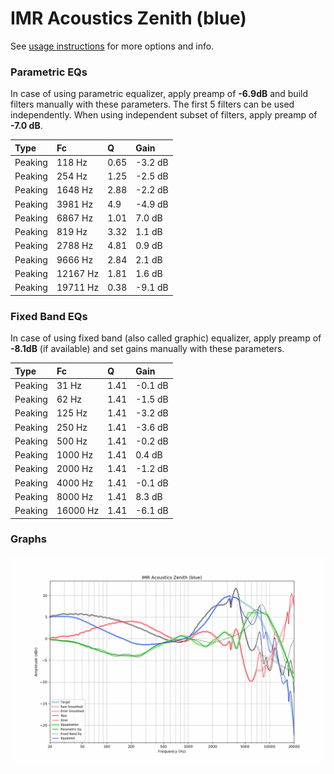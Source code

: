 # IMR Acoustics Zenith (blue)
See [usage instructions](https://github.com/jaakkopasanen/AutoEq#usage) for more options and info.

### Parametric EQs
In case of using parametric equalizer, apply preamp of **-6.9dB** and build filters manually
with these parameters. The first 5 filters can be used independently.
When using independent subset of filters, apply preamp of **-7.0 dB**.

| Type    | Fc       |    Q | Gain    |
|:--------|:---------|:-----|:--------|
| Peaking | 118 Hz   | 0.65 | -3.2 dB |
| Peaking | 254 Hz   | 1.25 | -2.5 dB |
| Peaking | 1648 Hz  | 2.88 | -2.2 dB |
| Peaking | 3981 Hz  | 4.9  | -4.9 dB |
| Peaking | 6867 Hz  | 1.01 | 7.0 dB  |
| Peaking | 819 Hz   | 3.32 | 1.1 dB  |
| Peaking | 2788 Hz  | 4.81 | 0.9 dB  |
| Peaking | 9666 Hz  | 2.84 | 2.1 dB  |
| Peaking | 12167 Hz | 1.81 | 1.6 dB  |
| Peaking | 19711 Hz | 0.38 | -9.1 dB |

### Fixed Band EQs
In case of using fixed band (also called graphic) equalizer, apply preamp of **-8.1dB**
(if available) and set gains manually with these parameters.

| Type    | Fc       |    Q | Gain    |
|:--------|:---------|:-----|:--------|
| Peaking | 31 Hz    | 1.41 | -0.1 dB |
| Peaking | 62 Hz    | 1.41 | -1.5 dB |
| Peaking | 125 Hz   | 1.41 | -3.2 dB |
| Peaking | 250 Hz   | 1.41 | -3.6 dB |
| Peaking | 500 Hz   | 1.41 | -0.2 dB |
| Peaking | 1000 Hz  | 1.41 | 0.4 dB  |
| Peaking | 2000 Hz  | 1.41 | -1.2 dB |
| Peaking | 4000 Hz  | 1.41 | -0.1 dB |
| Peaking | 8000 Hz  | 1.41 | 8.3 dB  |
| Peaking | 16000 Hz | 1.41 | -6.1 dB |

### Graphs
![](./IMR%20Acoustics%20Zenith%20(blue).png)